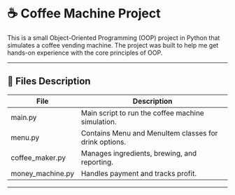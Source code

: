 # ☕ Coffee Machine Project

This is a small Object-Oriented Programming (OOP) project in Python that simulates a coffee vending machine. The project was built to help me get hands-on experience with the core principles of OOP.

---

## 📂 Files Description

| File               | Description                                               |
|--------------------|-----------------------------------------------------------|
| main.py          | Main script to run the coffee machine simulation.         |
| menu.py          | Contains Menu and MenuItem classes for drink options. |
| coffee_maker.py  | Manages ingredients, brewing, and reporting.              |
| money_machine.py | Handles payment and tracks profit.                        |

---

